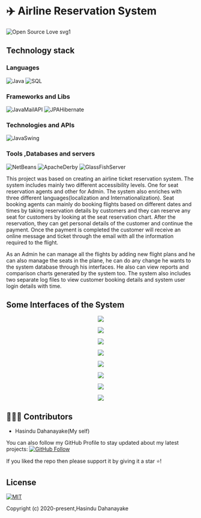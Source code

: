 #  :airplane: Airline Reservation System
![Open Source Love svg1](https://badges.frapsoft.com/os/v1/open-source.svg?v=103)

## Technology stack

### Languages 
![Java](https://img.shields.io/badge/Language-Java-red) 
![SQL](https://img.shields.io/badge/Language-SQL-red) 

### Frameworks and Libs
![JavaMailAPI](https://img.shields.io/badge/Library-JavaMailAPI-blue) 
![JPAHibernate](https://img.shields.io/badge/Library-JPAHibernate-blue) 


### Technologies and APIs
![JavaSwing](https://img.shields.io/badge/Technology-JavaSwing-blue) 



### Tools ,Databases and servers
![NetBeans](https://img.shields.io/badge/Technology-NetBenas-blue) 
![ApacheDerby](https://img.shields.io/badge/Database-ApacheDerby-blue) 
![GlassFishServer](https://img.shields.io/badge/Database-GlassFishServer-blue) 

This project was based on creating an airline ticket reservation system. The system includes mainly two different accessibility levels. One for seat reservation agents and other for Admin. The system also enriches with three different languages(localization and Internationalization). Seat booking agents can mainly do booking flights based on different dates and times by taking reservation details by customers and they can reserve any seat for customers by looking at the seat reservation chart. After the reservation, they can get personal details of the customer and continue the payment. Once the payment is completed the customer will receive an online message and ticket through the email with all the information required to the flight.

As an Admin he can manage all the flights by adding new flight plans and he can also manage the seats in the plane, he can do any change he wants to the system database through his interfaces. He also can view reports and comparison charts generated by the system too. The system also includes two separate log files to view customer booking details and system user login details with time.


## Some Interfaces of the System 

<p align="middle">
  <img src="../master/images/languages.PNG"/>
 </p>
 
 <p align="middle">
  <img src="../master/images/login.PNG"/>
 </p>
 
 
 <p align="middle">
  <img src="../master/images/signup.PNG"/>
 </p>
 
 <p align="middle">
  <img src="../master/images/home.PNG"/>
 </p>
 
 <p align="middle">
  <img src="../master/images/reservationprocess.PNG"/>
 </p>
 
 <p align="middle">
  <img src="../master/images/paymentprocess.PNG"/>
 </p>
 
 <p align="middle">
  <img src="../master/images/passangerpass.PNG"/>
 </p>
 
 <p align="middle">
  <img src="../master/images/adminhome.PNG"/>
 </p>
 
  

 ## 👨🏼‍💻 Contributors
 
* Hasindu Dahanayake(My self)


You can also follow my GitHub Profile to stay updated about my latest projects: [![GitHub Follow](https://img.shields.io/badge/Connect-Hasindu1-blue.svg?logo=Github&longCache=true&style=social&label=Follow)](https://github.com/Hasindu1)

If you liked the repo then please support it by giving it a star ⭐!
 
 
 ## License
[![MIT](https://img.shields.io/cocoapods/l/AFNetworking.svg?style=style&label=License&maxAge=2592000)](../master/LICENSE)

Copyright (c) 2020-present,Hasindu Dahanayake

 
 

 
 
